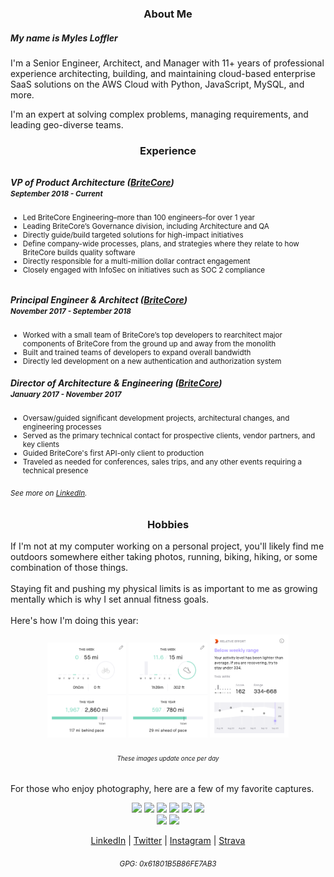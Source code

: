 <h3 align=center> About Me</h3>

<!-- <img height=200px src="https://lh3.googleusercontent.com/pw/ACtC-3c-dusgUd3dzWL301_i7zDmeRJ1U1PSpkdRN6t4CSA2EmsXZo5hn4EeTI-6s4YBEK_ThVJLCgA87i75MeWjVAAIxrFefMgA6AgMa9xqGd00FxDttF6t0Cotd4DN2cy-3docJiST-SfKmVF72UyQYl88Fw=w596-h892-no?authuser=0"> -->
<!-- <img height=200px src="https://lh3.googleusercontent.com/a-/AOh14GgLBuk3P4nskftJSftHKHP7QZ7UbqjwljjdY-KURg=s576-p-rw-no" -->
<p>
<h5> My name is Myles Loffler </h5>

I'm a Senior Engineer, Architect, and Manager with 11+ years of professional experience architecting, building, and
maintaining cloud-based enterprise SaaS solutions on the AWS Cloud with Python, JavaScript, MySQL, and more.

I'm an expert at solving complex problems, managing requirements, and leading geo-diverse teams.

<p align=center> </p>

<h3 align=center> Experience </h3>

<h6></h6>
<h5>VP of Product Architecture (<a href="https://www.britecore.com">BriteCore</a>)
  <br/>
  <small>September 2018 - Current </small>
</h5>
<small>
  <ul>
    <li>Led BriteCore Engineering–more than 100 engineers–for over 1 year</li>
    <li>Leading BriteCore’s Governance division, including Architecture and QA</li>
    <li>Directly guide/build targeted solutions for high-impact initiatives</li>
    <li>Define company-wide processes, plans, and strategies where they relate to how BriteCore builds quality software</li>
    <li>Directly responsible for a multi-million dollar contract engagement</li>
    <li>Closely engaged with InfoSec on initiatives such as SOC 2 compliance</li>
  </ul>
</small>

<h6></h6>
<h5>Principal Engineer & Architect (<a href="https://www.britecore.com">BriteCore</a>)
  <br/>
  <small>November 2017 - September 2018 </small>
</h5>
<small>
  <ul>
    <li> Worked with a small team of BriteCore’s top developers to rearchitect major components of BriteCore from the ground up and away from the monolith</li>
    <li> Built and trained teams of developers to expand overall bandwidth</li>
    <li> Directly led development on a new authentication and authorization system</li>
  </ul>
</small>
<h5>Director of Architecture & Engineering (<a href="https://www.britecore.com">BriteCore</a>)
  <br/>
  <small>January 2017 - November 2017</small>
</h5>
<small>
  <ul>
    <li> Oversaw/guided significant development projects, architectural changes, and engineering processes</li>
    <li> Served as the primary technical contact for prospective clients, vendor partners, and key clients</li>
    <li> Guided BriteCore's first API-only client to production</li>
    <li> Traveled as needed for conferences, sales trips, and any other events requiring a technical presence</li>
  </ul>
</small>

<small><h6> See more on <a href="www.linkedin.com/in/mylesloffler">LinkedIn</a>.</small>

<h3 align=center> Hobbies</h3>
If I'm not at my computer working on a personal project, you'll likely
find me outdoors somewhere either taking photos, running, biking, hiking, or
some combination of those things.
<br/><br/>
Staying fit and pushing my physical limits is as important to
me as growing mentally which is why I set annual fitness goals.
<br/><br/>
Here's how I'm doing this year:

<p align=center>
  <img width=25% src="https://raw.githubusercontent.com/myles2007/myles2007/master/strava/strava-ride-goals-tab.png" alt="Strava Ride Goals">
  <img width=25% src="https://raw.githubusercontent.com/myles2007/myles2007/master/strava/strava-run-goals-tab.png" alt="Strava Run Goals">
  <img width=25% src="https://raw.githubusercontent.com/myles2007/myles2007/master/strava/strava-relative-effort-goals-tab.png" alt="Strava Relative Effort Goals">
</p>
<h6 align=center> <small><small><i>These images update once per day</i></small></small></h6>

For those who enjoy photography, here are a few of my favorite captures.

<p align=center>
<img width=30% src="photography/JPA_6168.jpg">
<img width=30% src="photography/JPA_6320.jpg">
<img width=30% src="photography/JPA_6353-HDR-2.jpg">
<img width=30% src="photography/JPA_7089-HDR.jpg">
<img width=30% src="photography/JPA_7692.jpg">
<img width=30% src="photography/JPA_1320.jpg">
<br/>
<img width=30% src="photography/JPA_8656.jpg">
<img width=30% src="photography/JPA_8727.jpg">
</p>

<p align=center>
 <a href="www.linkedin.com/in/mylesloffler">LinkedIn</a> |
 <a href="https://twitter.com/MylesLoffler">Twitter</a> |
 <a href="https://www.instagram.com/mylesloffler/">Instagram</a> |
 <a href="https://www.strava.com/athletes/1630848">Strava</a>
</p>

<small><h6 align=center>GPG: 0x61801B5B86FE7AB3</h6></small>

